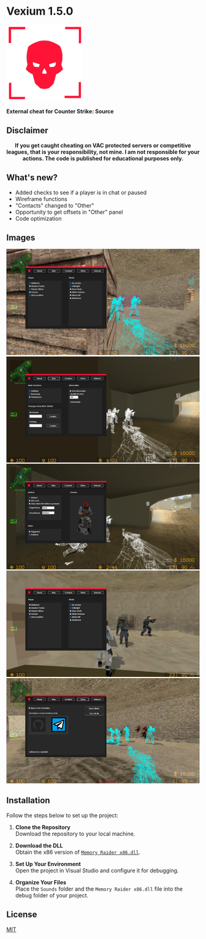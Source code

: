 # Vexium 1.5.0

<img src="Vexium/Assets/Logo.png" alt="Logo" width="200"/>

**External cheat for Counter Strike: Source**

## Disclaimer
<div style="text-align: center;">
    <strong>If you get caught cheating on VAC protected servers or competitive leagues, that is your responsibility, not mine. I am not responsible for your actions. The code is published for educational purposes only.</strong>
</div>

## What's new?
- Added checks to see if a player is in chat or paused
- Wireframe functions
- "Contacts" changed to "Other"
- Opportunity to get offsets  in "Other" panel
- Code optimization

## Images 

![preview #1](Vexium/Assets/Images/1.png)
![preview #2](Vexium/Assets/Images/2.png)
![preview #3](Vexium/Assets/Images/3.png)
![preview #4](Vexium/Assets/Images/4.png)
![preview #5](Vexium/Assets/Images/5.png)

## Installation

Follow the steps below to set up the project:

1. **Clone the Repository**  
   Download the repository to your local machine.

2. **Download the DLL**  
   Obtain the x86 version of [`Memory Raider x86.dll`](https://github.com/capital0v/MemoryRaider/releases/tag/1.3.0).

3. **Set Up Your Environment**  
   Open the project in Visual Studio and configure it for debugging.

4. **Organize Your Files**  
   Place the `Sounds` folder and the `Memory Raider x86.dll` file into the debug folder of your project.

## License
[MIT](https://github.com/capital0v/Vexium-Counter-Strike-Source/blob/main/LICENSE)